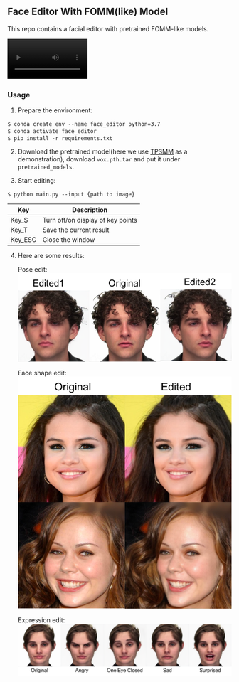 ## Face Editor With FOMM(like) Model

This repo contains a facial editor with pretrained FOMM-like models.

<video src='./figs/record0.mp4' width=180></video>

### Usage
1. Prepare the environment:
```console
$ conda create env --name face_editor python=3.7
$ conda activate face_editor
$ pip install -r requirements.txt
```

2. Download the pretrained model(here we use [TPSMM](https://github.com/yoyo-nb/Thin-Plate-Spline-Motion-Model) as a demonstration), download ```vox.pth.tar``` and put it under ```pretrained_models```.

3. Start editing:
```console 
$ python main.py --input {path to image}
```

| Key | Description|
|---|---|
|Key_S| Turn off/on display of key points |
|Key_T| Save the current result |
|Key_ESC| Close the window|

4. Here are some results:
    
    Pose edit:
    ![Pose](figs/pose_edit.png)

    Face shape edit:
    ![shape](figs/shape_edit.png)

    Expression edit:
    ![expression](figs/exp_edit.png)









